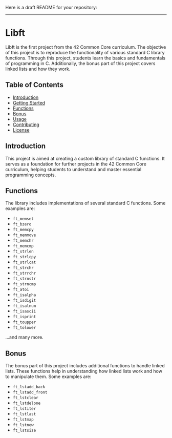 Here is a draft README for your repository:

---

# Libft

Libft is the first project from the 42 Common Core curriculum. The objective of this project is to reproduce the functionality of various standard C library functions. Through this project, students learn the basics and fundamentals of programming in C. Additionally, the bonus part of this project covers linked lists and how they work.

## Table of Contents

- [Introduction](#introduction)
- [Getting Started](#getting-started)
- [Functions](#functions)
- [Bonus](#bonus)
- [Usage](#usage)
- [Contributing](#contributing)
- [License](#license)

## Introduction

This project is aimed at creating a custom library of standard C functions. It serves as a foundation for further projects in the 42 Common Core curriculum, helping students to understand and master essential programming concepts.

## Functions

The library includes implementations of several standard C functions. Some examples are:

- `ft_memset`
- `ft_bzero`
- `ft_memcpy`
- `ft_memmove`
- `ft_memchr`
- `ft_memcmp`
- `ft_strlen`
- `ft_strlcpy`
- `ft_strlcat`
- `ft_strchr`
- `ft_strrchr`
- `ft_strnstr`
- `ft_strncmp`
- `ft_atoi`
- `ft_isalpha`
- `ft_isdigit`
- `ft_isalnum`
- `ft_isascii`
- `ft_isprint`
- `ft_toupper`
- `ft_tolower`

...and many more.

## Bonus

The bonus part of this project includes additional functions to handle linked lists. These functions help in understanding how linked lists work and how to manipulate them. Some examples are:

- `ft_lstadd_back`
- `ft_lstadd_front`
- `ft_lstclear`
- `ft_lstdelone`
- `ft_lstiter`
- `ft_lstlast`
- `ft_lstmap`
- `ft_lstnew`
- `ft_lstsize`
